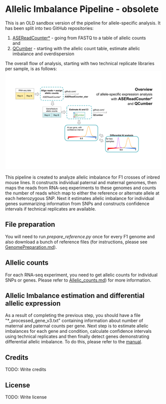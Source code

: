 # Allelic Imbalance Pipeline - obsolete
This is an OLD sandbox version of the pipeline for allele-specific analysis. 
It has been split into two GitHub repositories:
1. [ASEReadCounter*](https://github.com/gimelbrantlab/ASEReadCounter_star) - going from FASTQ to a table of allelic counts  
and
2. [QCumber](https://github.com/gimelbrantlab/QCumber) - starting with the allelic count table, estimate allelic imbalance and overdispersion

The overall flow of analysis, starting with two technical replicate libraries per sample, is as follows:
![scheme](https://github.com/gimelbrantlab/ASE/blob/master/ASEReadsCounterstar_QCumber_flowchart.svg)

This pipeline is created to analyze allelic imbalance for F1 crosses of inbred mouse lines. It constructs individual paternal and maternal genomes, then maps the reads from RNA-seq experiments to these genomes and counts the number of reads which map to either the reference or alternate allele at each heterozygous SNP. Next it estimates allelic imbalance for individual genes summarizing information from SNPs and constructs confidence intervals if technical replicates are available.


## File preparation 
You will need to run _prepare_reference.py_ once for every F1 genome and also download a bunch of reference files (for instructions, please see [GenomePreparation.md](https://github.com/gimelbrantlab/ASE/blob/master/markdown/GenomePreparation.md)). 

## Allelic counts
For each RNA-seq experiment, you need to get allelic counts for individual SNPs or genes. Please refer to [Allelic_counts.md](https://github.com/gimelbrantlab/ASE/blob/master/markdown/Allelic_counts.md)) for more information.

## Allelic Imbalance estimation and differential allelic expression

As a result of completing the previous step, you should have a file "*_processed_gene_v3.txt" containing information about number of maternal and paternal counts per gene. Next step is to estimate allelic imbalances for each gene and condition, calculate confidence intervals using technical replicates and then finally detect genes demonstrating differential allelic imbalance. To do this, please refer to the [manual](https://github.com/gimelbrantlab/ASE/blob/master/markdown/manual.md).

## Credits
TODO: Write credits

## License
TODO: Write license


